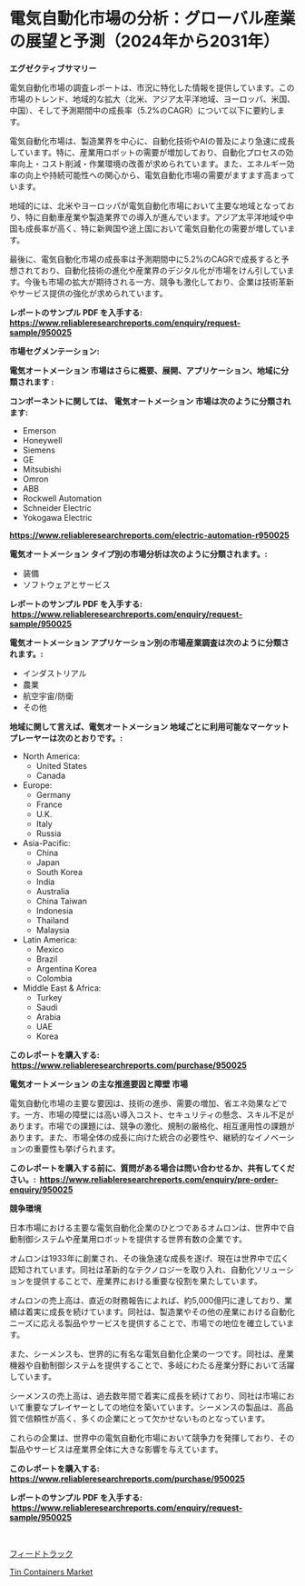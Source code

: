 <p><h1>電気自動化市場の分析：グローバル産業の展望と予測（2024年から2031年）</h1></p><p><strong>エグゼクティブサマリー</strong></p>
<p><p>電気自動化市場の調査レポートは、市況に特化した情報を提供しています。この市場のトレンド、地域的な拡大（北米、アジア太平洋地域、ヨーロッパ、米国、中国）、そして予測期間中の成長率（5.2%のCAGR）について以下に要約します。</p><p>電気自動化市場は、製造業界を中心に、自動化技術やAIの普及により急速に成長しています。特に、産業用ロボットの需要が増加しており、自動化プロセスの効率向上・コスト削減・作業環境の改善が求められています。また、エネルギー効率の向上や持続可能性への関心から、電気自動化市場の需要がますます高まっています。</p><p>地域的には、北米やヨーロッパが電気自動化市場において主要な地域となっており、特に自動車産業や製造業界での導入が進んでいます。アジア太平洋地域や中国も成長率が高く、特に新興国や途上国において電気自動化の需要が増しています。</p><p>最後に、電気自動化市場の成長率は予測期間中に5.2%のCAGRで成長すると予想されており、自動化技術の進化や産業界のデジタル化が市場をけん引しています。今後も市場の拡大が期待される一方、競争も激化しており、企業は技術革新やサービス提供の強化が求められています。</p></p>
<p><strong>レポートのサンプル PDF を入手する: <a href="https://www.reliableresearchreports.com/enquiry/request-sample/950025">https://www.reliableresearchreports.com/enquiry/request-sample/950025</a></strong></p>
<p><strong>市場セグメンテーション:</strong></p>
<p><strong> 電気オートメーション 市場はさらに概要、展開、アプリケーション、地域に分類されます :</strong></p>
<p><strong>コンポーネントに関しては、 電気オートメーション 市場は次のように分類されます: &nbsp;</strong></p>
<p><ul><li>Emerson</li><li>Honeywell</li><li>Siemens</li><li>GE</li><li>Mitsubishi</li><li>Omron</li><li>ABB</li><li>Rockwell Automation</li><li>Schneider Electric</li><li>Yokogawa Electric</li></ul></p>
<p><strong><a href="https://www.reliableresearchreports.com/electric-automation-r950025">https://www.reliableresearchreports.com/electric-automation-r950025</a></strong></p>
<p><strong> 電気オートメーション タイプ別の市場分析は次のように分類されます。:</strong></p>
<p><ul><li>装備</li><li>ソフトウェアとサービス</li></ul></p>
<p><strong>レポートのサンプル PDF を入手する: &nbsp;<a href="https://www.reliableresearchreports.com/enquiry/request-sample/950025">https://www.reliableresearchreports.com/enquiry/request-sample/950025</a></strong></p>
<p><strong> 電気オートメーション アプリケーション別の市場産業調査は次のように分類されます。:</strong></p>
<p><ul><li>インダストリアル</li><li>農業</li><li>航空宇宙/防衛</li><li>その他</li></ul></p>
<p><strong>地域に関して言えば、電気オートメーション 地域ごとに利用可能なマーケットプレーヤーは次のとおりです。:</strong></p>
<p><ul>
    <li>
        North America:
        <ul>
            <li>United States</li>
            <li>Canada</li>
        </ul>
    </li>
    <li>
        Europe:
        <ul>
            <li>Germany</li>
            <li>France</li>
            <li>U.K.</li>
            <li>Italy</li>
            <li>Russia</li>
        </ul>
    </li>
    <li>
        Asia-Pacific:
        <ul>
            <li>China</li>
            <li>Japan</li>
            <li>South Korea</li>
            <li>India</li>
            <li>Australia</li>
            <li>China Taiwan</li>
            <li>Indonesia</li>
            <li>Thailand</li>
            <li>Malaysia</li>
        </ul>
    </li>
    <li>
        Latin America:
        <ul>
            <li>Mexico</li>
            <li>Brazil</li>
            <li>Argentina Korea</li>
            <li>Colombia</li>
        </ul>
    </li>
    <li>
        Middle East & Africa:
        <ul>
            <li>Turkey</li>
            <li>Saudi</li>
            <li>Arabia</li>
            <li>UAE</li>
            <li>Korea</li>
        </ul>
    </li>
    </ul></p>
<p><strong>このレポートを購入する: &nbsp;<a href="https://www.reliableresearchreports.com/purchase/950025">https://www.reliableresearchreports.com/purchase/950025</a></strong></p>
<p><strong>電気オートメーション の主な推進要因と障壁 市場</strong></p>
<p><p>電気自動化市場の主要な要因は、技術の進歩、需要の増加、省エネ効果などです。一方、市場の障壁には高い導入コスト、セキュリティの懸念、スキル不足があります。市場での課題には、競争の激化、規制の厳格化、相互運用性の課題があります。また、市場全体の成長に向けた統合の必要性や、継続的なイノベーションの重要性も挙げられます。</p></p>
<p><strong>このレポートを購入する前に、質問がある場合は問い合わせるか、共有してください。:&nbsp; <a href="https://www.reliableresearchreports.com/enquiry/pre-order-enquiry/950025">https://www.reliableresearchreports.com/enquiry/pre-order-enquiry/950025</a></strong></p>
<p><strong>競争環境</strong></p>
<p><p>日本市場における主要な電気自動化企業のひとつであるオムロンは、世界中で自動制御システムや産業用ロボットを提供する世界有数の企業です。 </p><p>オムロンは1933年に創業され、その後急速な成長を遂げ、現在は世界中で広く認知されています。同社は革新的なテクノロジーを取り入れ、自動化ソリューションを提供することで、産業界における重要な役割を果たしています。 </p><p>オムロンの売上高は、直近の財務報告によれば、約5,000億円に達しており、業績は着実に成長を続けています。同社は、製造業やその他の産業における自動化ニーズに応える製品やサービスを提供することで、市場での地位を確立しています。 </p><p>また、シーメンスも、世界的に有名な電気自動化企業の一つです。同社は、産業機器や自動制御システムを提供することで、多岐にわたる産業分野において活躍しています。 </p><p>シーメンスの売上高は、過去数年間で着実に成長を続けており、同社は市場において重要なプレイヤーとしての地位を築いています。シーメンスの製品は、高品質で信頼性が高く、多くの企業にとって欠かせないものとなっています。 </p><p>これらの企業は、世界中の電気自動化市場において競争力を発揮しており、その製品やサービスは産業界全体に大きな影響を与えています。</p></p>
<p><strong>このレポートを購入する: &nbsp; <a href="https://www.reliableresearchreports.com/purchase/950025">https://www.reliableresearchreports.com/purchase/950025</a></strong></p>
<p><strong>レポートのサンプル PDF を入手する: &nbsp;<a href="https://www.reliableresearchreports.com/enquiry/request-sample/950025">https://www.reliableresearchreports.com/enquiry/request-sample/950025</a></strong><strong></strong></p>
<p>&nbsp;</p>
<p><p><a href="https://github.com/SantosDicki04/Market-Research-Report-List-1/blob/main/361478619408.md">フィードトラック</a></p><p><a href="https://angry-finch-aaf.notion.site/Tin-Containers-Market-Insights-Market-Players-and-Forecast-Till-2031-48e97b722e894ce89a0f8882b064d5ab">Tin Containers Market</a></p></p>
